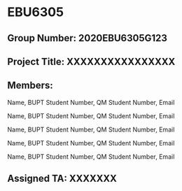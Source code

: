 # EBU6305

## Group Number: 2020EBU6305G123

## Project Title: XXXXXXXXXXXXXXXX

## Members:

Name, BUPT Student Number, QM Student Number, Email

Name, BUPT Student Number, QM Student Number, Email

Name, BUPT Student Number, QM Student Number, Email

Name, BUPT Student Number, QM Student Number, Email

Name, BUPT Student Number, QM Student Number, Email

## Assigned TA: XXXXXXX
